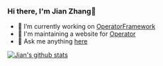 ### Hi there, I'm Jian Zhang👋

- 🔭 I’m currently working on [OperatorFramework](https://github.com/operator-framework)
- 👯 I'm maintaining a website for [Operator](https://www.operator.org.cn/)
- 💬 Ask me anything [here](https://github.com/jianzhangbjz/jianzhangbjz/issues)

<!--
**jianzhangbjz/jianzhangbjz** is a ✨ _special_ ✨ repository because its `README.md` (this file) appears on your GitHub profile.

Here are some ideas to get you started:

- 🔭 I’m currently working on ...
- 🌱 I’m currently learning ...
- 👯 I’m looking to collaborate on ...
- 🤔 I’m looking for help with ...
- 💬 Ask me about ...
- 📫 How to reach me: ...
- 😄 Pronouns: ...
- ⚡ Fun fact: ...
-->

[![Jian's github stats](https://github-readme-stats.vercel.app/api?username=jianzhangbjz)](https://github.com/anuraghazra/github-readme-stats)
